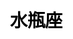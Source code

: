 ---
title: 水瓶座
layout: constellation/single
description: 星座信息 - 水瓶座.
js: ["js/luck/constellation/single.js"]
css: ["css/luck/constellation/single.css"]
---